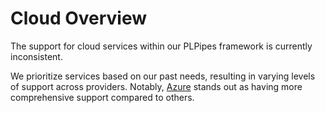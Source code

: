 # Cloud Overview

The support for cloud services within our PLPipes framework is
currently inconsistent.

We prioritize services based on our past needs, resulting in varying
levels of support across providers. Notably, [Azure](azure.md) stands
out as having more comprehensive support compared to others.
